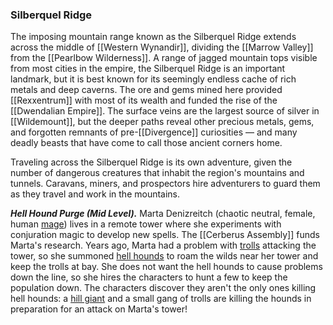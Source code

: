 ### Silberquel Ridge

The imposing mountain range known as the Silberquel Ridge extends across the middle of [[Western Wynandir]], dividing the [[Marrow Valley]] from the [[Pearlbow Wilderness]]. A range of jagged mountain tops visible from most cities in the empire, the Silberquel Ridge is an important landmark, but it is best known for its seemingly endless cache of rich metals and deep caverns. The ore and gems mined here provided [[Rexxentrum]] with most of its wealth and funded the rise of the [[Dwendalian Empire]]. The surface veins are the largest source of silver in [[Wildemount]], but the deeper paths reveal other precious metals, gems, and forgotten remnants of pre-[[Divergence]] curiosities — and many deadly beasts that have come to call those ancient corners home.

Traveling across the Silberquel Ridge is its own adventure, given the number of dangerous creatures that inhabit the region's mountains and tunnels. Caravans, miners, and prospectors hire adventurers to guard them as they travel and work in the mountains.

_**Hell Hound Purge (Mid Level).**_ Marta Denizreitch (chaotic neutral, female, human [mage](https://www.dndbeyond.com/monsters/mage)) lives in a remote tower where she experiments with conjuration magic to develop new spells. The [[Cerberus Assembly]] funds Marta's research. Years ago, Marta had a problem with [trolls](https://www.dndbeyond.com/monsters/troll) attacking the tower, so she summoned [hell hounds](https://www.dndbeyond.com/monsters/hell-hound) to roam the wilds near her tower and keep the trolls at bay. She does not want the hell hounds to cause problems down the line, so she hires the characters to hunt a few to keep the population down. The characters discover they aren't the only ones killing hell hounds: a [hill giant](https://www.dndbeyond.com/monsters/hill-giant) and a small gang of trolls are killing the hounds in preparation for an attack on Marta's tower!